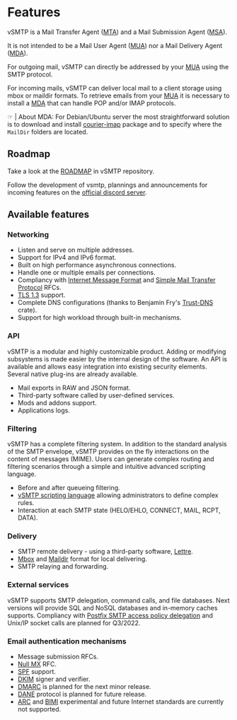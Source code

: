 # Features

vSMTP is a Mail Transfer Agent ([MTA]) and a Mail Submission Agent ([MSA]).

It is not intended to be a Mail User Agent ([MUA]) nor a Mail Delivery Agent ([MDA]).

For outgoing mail, vSMTP can directly be addressed by your [MUA] using the SMTP protocol.

For incoming mails, vSMTP can deliver local mail to a client storage using mbox or maildir formats. To retrieve emails from your [MUA] it is necessary to install a [MDA] that can handle POP and/or IMAP protocols.

&#9758; | About MDA: For Debian/Ubuntu server the most straightforward solution is to download and install [courier-imap] package and to specify where the `MailDir` folders are located.

[courier-imap]: https://packages.debian.org/search?keywords=courier-imap

[MUA]: ./term/agent.html#mua-mail-user-agent
[MTA]: ./term/agent.html#mta-mail-transfer-agent
[MSA]: ./term/agent.html#msa-mail-submission-agent
[MDA]: ./term/agent.html#mda-mail-delivery-agent

## Roadmap

Take a look at the [ROADMAP](https://github.com/viridIT/vSMTP/blob/develop/ROADMAP.md) in vSMTP repository.

Follow the development of vsmtp, plannings and announcements for incoming features on the [official discord server](https://discord.gg/N8JGBRBshf).

## Available features

### Networking

- Listen and serve on multiple addresses.
- Support for IPv4 and IPv6 format.
- Built on high performance asynchronous connections.
- Handle one or multiple emails per connections.
- Compliancy with [Internet Message Format] and [Simple Mail Transfer Protocol] RFCs.
- [TLS 1.3] support.
- Complete DNS configurations (thanks to Benjamin Fry's [Trust-DNS] crate).
- Support for high workload through built-in mechanisms.

[Internet Message Format]: https://datatracker.ietf.org/doc/html/rfc5322
[Simple Mail Transfer Protocol]: https://datatracker.ietf.org/doc/html/rfc5321
[TLS 1.3]: https://datatracker.ietf.org/doc/html/rfc8446
[Trust-DNS]: https://github.com/bluejekyll/trust-dns

### API

vSMTP is a modular and highly customizable product.  Adding or modifying subsystems is made easier by the internal design of the software. An API is available and allows easy integration into existing security elements. Several native plug-ins are already available.

- Mail exports in RAW and JSON format.
- Third-party software called by user-defined services.
- Mods and addons support.
- Applications logs.

### Filtering

vSMTP has a complete filtering system. In addition to the standard analysis of the SMTP envelope, vSMTP provides on the fly interactions on the content of messages (MIME). Users can generate complex routing and filtering scenarios through a simple and intuitive advanced scripting language.

- Before and after queueing filtering.
- [vSMTP scripting language] allowing administrators to define complex rules.
- Interaction at each SMTP state (HELO/EHLO, CONNECT, MAIL, RCPT, DATA).

[vSMTP Scripting Language]: reference/vSL/vsl.md

### Delivery

- SMTP remote delivery - using a third-party software, [Lettre].
- [Mbox] and [Maildir] format for local delivering.
- SMTP relaying and forwarding.

[Mbox]: https://datatracker.ietf.org/doc/html/rfc4155
[Maildir]: https://en.wikipedia.org/wiki/Maildir
[Lettre]: https://github.com/lettre/lettre

### External services

vSMTP supports SMTP delegation, command calls, and file databases.
Next versions will provide SQL and NoSQL databases and in-memory caches supports. Compliancy with [Postfix SMTP access policy delegation] and Unix/IP socket calls are planned for Q3/2022.

[Postfix SMTP access policy delegation]: http://www.postfix.org/SMTPD_POLICY_README.html

### Email authentication mechanisms

- Message submission RFCs.
- [Null MX] RFC.
- [SPF] support.
- [DKIM] signer and verifier.  
- [DMARC] is planned for the next minor release.
- [DANE] protocol is planned for future release.
- [ARC] and [BIMI] experimental and future Internet standards are currently not supported.

[Null MX]: https://www.rfc-editor.org/rfc/rfc7505.html
[DANE]: https://www.rfc-editor.org/rfc/rfc7671.html
[SPF]: https://www.rfc-editor.org/rfc/rfc7208.html
[DKIM]: https://www.rfc-editor.org/rfc/rfc6376.html
[DMARC]: https://www.rfc-editor.org/rfc/rfc7489.html
[ARC]: https://www.rfc-editor.org/rfc/rfc8617.html
[BIMI]: https://tools.ietf.org/id/draft-blank-ietf-bimi-00.html
